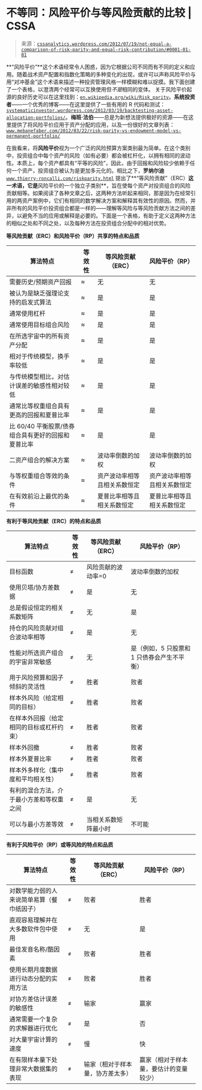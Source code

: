 <!--yml

分类：未分类

日期：2024-05-12 18:05:44

-->

# 不等同：风险平价与等风险贡献的比较 | CSSA

> 来源：[`cssanalytics.wordpress.com/2012/07/19/not-equal-a-comparison-of-risk-parity-and-equal-risk-contribution/#0001-01-01`](https://cssanalytics.wordpress.com/2012/07/19/not-equal-a-comparison-of-risk-parity-and-equal-risk-contribution/#0001-01-01)

**“风险平价”**这个术语经常令人困惑，因为它根据公司不同而有不同的定义和应用。随着战术资产配置和指数化策略的多种变化的出现，或许可以声称风险平价与用“对冲基金”这个术语来描述一种投资管理风格一样模糊和难以捉摸。我下面创建了一个表格，以澄清两个经常可以互换使用但*不是*相同的变体。  关于风险平价起源的良好历史可以在这里找到：[`en.wikipedia.org/wiki/Risk_parity`](http://en.wikipedia.org/wiki/Risk_parity)。**系统投资者**——一个优秀的博客——在这里提供了一些有用的 R 代码和测试：[`systematicinvestor.wordpress.com/2012/03/19/backtesting-asset-allocation-portfolios/`](http://systematicinvestor.wordpress.com/2012/03/19/backtesting-asset-allocation-portfolios/ "风险平价在 R 中")。**梅班·法伯**——总是为新想法提供极好的资源——在这里提供了将风险平价应用于资产分配的应用，以及一份很好的文章列表：[`www.mebanefaber.com/2012/03/22/risk-parity-vs-endowment-model-vs-permanent-portfolio/`](http://www.mebanefaber.com/2012/03/22/risk-parity-vs-endowment-model-vs-permanent-portfolio/ "法伯风险平价")

在我看来，将**风险平价**视为一个广泛的风险预算方案类别最为简单。在这个类别中，投资组合中每个资产的风险（如有必要）都会被杠杆化，以拥有相同的波动性。本质上，每个资产都具有“平等的风险”，因此，由于回报和风险较少依赖于任何一个资产，投资组合被认为是更加多元化的。相比之下，**罗纳尔迪** [`www.thierry-roncalli.com/riskparity.html`](http://www.thierry-roncalli.com/riskparity.html "罗纳尔迪") 提出了**“等风险贡献”（ERC）**这一术语，它是**风险平价的一个独立子类别**，旨在使每个资产对投资组合的风险贡献相等。如果阅读了各种文章之后，这两种方法听起来相同，那是因为在经常引用的两资产案例中，它们有相同的数学解决方案和解释其有效性的原因。然而，并非所有的风险平价投资组合都是一样的——理解等风险与等风险贡献方法之间的差异，以避免不当的应用或解释是必要的。下面是一个表格，有助于定义这两种方法的相似之处和不同之处，以及每种方法在投资组合分配中的相对优势。

**等风险贡献（ERC）和风险平价（RP）共享的特点和品质**

| **算法特点** | **等效性** | **等风险贡献（ERC）** | **风险平价（RP）** |
| --- | --- | --- | --- |
| 需要历史/预期资产回报 | ≈ | 无 | 无 |
| 被认为是缺乏强理论支持的启发式算法 | ≈ | 是 | 是 |
| 通常使用杠杆 | ≈ | 是 | 是 |
| 通常使用目标组合风险 | ≈ | 是 | 是 |
| 在所选宇宙中的所有资产分配 | ≈ | 是 | 是 |
| 相对于传统模型，换手率较低 | ≈ | 是 | 是 |
| 与传统模型相比，对估计误差的敏感性相对较低 | ≈ | 是 | 是 |
| 通常比等权重组合具有更高的回报和夏普比率 | ≈ | 是 | 是 |
| 比 60/40 平衡股票/债券组合具有更好的回报和夏普比率 | ≈ | 是 | 是 |
| 二资产组合的解决方案 | ≈ | 波动率倒数的加权 | 波动率倒数的加权 |
| 与等权重组合等效的条件 | ≈ | 资产波动率相等且相关系数恒定 | 资产波动率相等且相关系数恒定 |
| 在有效前沿上最优的条件 | ≈ | 夏普比率相等且相关系数恒定 | 夏普比率相等且相关系数恒定 |

**有利于等风险贡献（ERC）的特点和品质**

| **算法特点** | **等效性** | **等风险贡献（ERC）** | **风险平价（RP）** |
| --- | --- | --- | --- |
| 目标函数 | ≠ | 风险贡献的波动率=0 | 波动率倒数的加权 |
| 使用贝塔/协方差数据 | ≠ | 是 | 无 |
| 总是假设恒定的相关系数矩阵 | ≠ | 无 | 是 |
| 持仓的风险贡献对组合波动率相等 | ≠ | 是 | 无 |
| 性能对所选资产组合的宇宙非常敏感 | ≠ | 无 | 是（例如，5 只股票和 1 只债券会产生不平衡） |
| 用于风险预算和因子倾斜的灵活性 | ≠ | 胜者 | 败者 |
| 样本外风险（给定相同的目标） | ≠ | 胜者 | 败者 |
| 在样本外回报（给定相同的目标或杠杆约束） | ≠ | 胜者 | 败者 |
| 样本外回撤 | ≠ | 胜者 | 败者 |
| 样本外夏普比率 | ≠ | 胜者 | 败者 |
| 样本外多样化（集中度和平均相关性） | ≠ | 胜者 | 败者 |
| 有利的混合方法，介于最小方差和等权重之间 | ≠ | 是 | 无 |
| 可以与最小方差等效 | ≠ | 当相关系数矩阵最小时 | 不可能 |

**有利于风险平价（RP）或等风险的特点和品质**

| **算法特点** | **等效性** | **等风险贡献（ERC）** | **风险平价（RP）** |
| --- | --- | --- | --- |
| 对数学能力弱的人来说简单易算（餐巾纸因子） | ≠ | 败者 | 胜者 |
| 直观容易理解并在大多数软件包中使用 | ≠ | 无 | 是 |
| 最佳发音名称/酷因素 | ≠ | 败者 | 胜者 |
| 使用长期月度数据进行动态分配的实用方法 | ≠ | 败者 | 胜者 |
| 对协方差估计误差的敏感性 | ≠ | 输家 | 赢家 |
| 通常需要一个复杂的求解器进行优化 | ≠ | 是 | 否 |
| 对大量宇宙计算的速度 | ≠ | 慢 | 快 |
| 在有限样本量下处理非常大数据集的表现 | ≠ | 输家（相对于样本量，协方差太多） | 赢家（相对于样本量，要估计的变量较少） |
